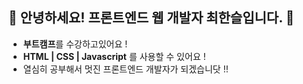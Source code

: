 ##  👋 안녕하세요! 프론트엔드 웹 개발자 최한슬입니다. 🌱
- **부트캠프**를 수강하고있어요 !   
- **HTML | CSS | Javascript** 를 사용할 수 있어요 !   
- 열심히 공부해서 멋진 프론트엔드 개발자가 되겠습니닷 !!